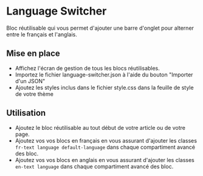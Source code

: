 # Language Switcher

Bloc réutilisable qui vous permet d'ajouter une barre d'onglet pour alterner entre le français et l'anglais.

## Mise en place

- Affichez l'écran de gestion de tous les blocs réutilisables.
- Importez le fichier language-switcher.json à l'aide du bouton "Importer d'un JSON"
- Ajoutez les styles inclus dans le fichier style.css dans la feuille de style de votre thème

## Utilisation

- Ajoutez le bloc réutilisable au tout début de votre article ou de votre page.
- Ajoutez vos vos blocs en français en vous assurant d'ajouter les classes `fr-text language default-language` dans chaque compartiment avancé des bloc.
- Ajoutez vos vos blocs en anglais en vous assurant d'ajouter les classes `en-text language` dans chaque compartiment avancé des bloc.
